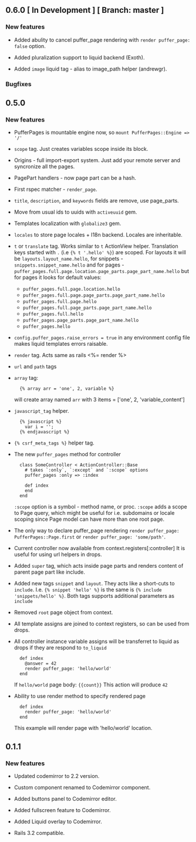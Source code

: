 ## 0.6.0 \[ In Development \] \[ Branch: master \]

### New features

*   Added abulity to cancel puffer_page rendering with `render puffer_page: false` option.

*   Added pluralization support to liquid backend (Exoth).

*   Added `image` liquid tag - alias to image_path helper (andrewgr).

### Bugfixes

## 0.5.0

### New features

*   PufferPages is mountable engine now, so `mount PufferPages::Engine => '/'`

*   `scope` tag. Just creates variables scope inside its block.

*   Origins - full import-export system. Just add your remote server and syncronize all the pages.

*   PagePart handlers - now page part can be a hash.

*   First rspec matcher - `render_page`.

*   `title`, `description`, and `keywords` fields are remove, use page_parts.

*   Move from usual ids to uuids with `activeuuid` gem.

*   Templates localization with `globalize3` gem.

*   `locales` to store page locales + I18n backend. Locales are inheritable.

*   `t` or `translate` tag. Works similar to `t` ActionView helper. Translation keys
    started with `.` (i.e `{% t '.hello' %}`) are scoped. For layouts it will be
    `layouts.layout_name.hello`, for snippets - `snippets.snippet_name.hello` and for
    pages - `puffer_pages.full.page.location.page_parts.page_part_name.hello`
    but for pages it looks for default values:
    - `puffer_pages.full.page.location.hello`
    - `puffer_pages.full.page.page_parts.page_part_name.hello`
    - `puffer_pages.full.page.hello`
    - `puffer_pages.full.page_parts.page_part_name.hello`
    - `puffer_pages.full.hello`
    - `puffer_pages.page_parts.page_part_name.hello`
    - `puffer_pages.hello`

*   `config.puffer_pages.raise_errors = true` in any environment config file makes
    liquid templates errors raisable.

*   `render` tag. Acts same as rails <%= render %>

*   `url` and `path` tags

*   `array` tag:

    ```
      {% array arr = 'one', 2, variable %}
    ```

    will create array named `arr` with 3 items = ['one', 2, 'variable_content']

*   `javascript_tag` helper.

    ```
      {% javascript %}
        var i = '';
      {% endjavascript %}
    ```

*   `{% csrf_meta_tags %}` helper tag.

*   The new `puffer_pages` method for controller

    ```
      class SomeController < ActionController::Base
        # takes `:only`, `:except` and `:scope` options
        puffer_pages :only => :index

        def index
        end
      end
    ```

    `:scope` option is a symbol - method name, or proc.
    `:scope` adds a scope to Page query, which might be useful
    for i.e. subdomains or locale scoping since Page model can
    have more than one root page.

*   The only way to declare puffer_page rendering
    `render puffer_page: PufferPages::Page.first` or
    `render puffer_page: 'some/path'`.

*   Current controller now available from context.registers[:controller]
    It is useful for using url helpers in drops.

*   Added `super` tag, which acts inside page parts and
    renders content of parent page part like include.

*   Added new tags `snippet` and `layout`. They acts like
    a short-cuts to `include`. I.e. `{% snippet 'hello' %}`
    is the same is `{% include 'snippets/hello' %}`. Both
    tags supports additional parameters as `include`

*   Removed `root` page object from context.

*   All template assigns are joined to context registers,
    so can be used from drops.

*   All controller instance variable assigns will be transferret
    to liquid as drops if they are respond to `to_liquid`

    ```
      def index
        @answer = 42
        render puffer_page: 'hello/world'
      end
    ```

    If `hello/world` page body: `{{count}}`
    This action will produce `42`

*   Ability to use render method to specify rendered page

    ```
      def index
        render puffer_page: 'hello/world'
      end
    ```

    This example will render page with 'hello/world' location.

## 0.1.1

### New features

*   Updated codemirror to 2.2 version.

*   Custom component renamed to Codemirror component.

*   Added buttons panel to Codemirror editor.

*   Added fullscreen feature to Codemirror.

*   Added Liquid overlay to Codemirror.

*   Rails 3.2 compatible.